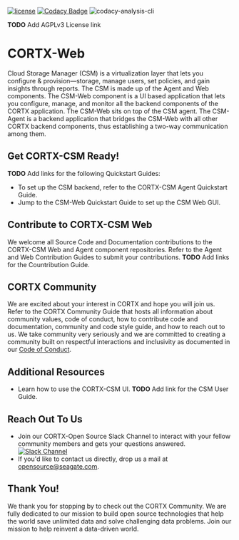 [![ license](https://img.shields.io/badge/License-Apache%202.0-blue.svg)](https://github.com/Seagate/EOS-Sandbox/blob/master/LICENSE) 
[![Codacy Badge](https://api.codacy.com/project/badge/Grade/c099437792d44496b720a730ee4939ce)](https://www.codacy.com?utm_source=github.com&amp;utm_medium=referral&amp;utm_content=Seagate/mero&amp;utm_campaign=Badge_Grade)
![codacy-analysis-cli](https://github.com/Seagate/EOS-Sandbox/workflows/codacy-analysis-cli/badge.svg)

**TODO** Add AGPLv3 License link

# CORTX-Web

Cloud Storage Manager (CSM) is a virtualization layer that lets you configure & provision—storage, manage users, set policies, and gain insights through reports. The CSM is made up of the Agent and Web components. The CSM-Web component is a UI based application that lets you configure, manage, and monitor all the backend components of the CORTX application. The CSM-Web sits on top of the CSM agent. The CSM-Agent is a backend application that bridges the CSM-Web with all other CORTX backend components, thus establishing a two-way communication among them.

## Get CORTX-CSM Ready! 

**TODO** Add links for the following Quickstart Guides:
- To set up the CSM backend, refer to the CORTX-CSM Agent Quickstart Guide.
- Jump to the CSM-Web Quickstart Guide to set up the CSM Web GUI.

## Contribute to CORTX-CSM Web

We welcome all Source Code and Documentation contributions to the CORTX-CSM Web and Agent component repositories. Refer to the Agent and Web Contribution Guides to submit your contributions. **TODO** Add links for the Countribution Guide.

## CORTX Community

We are excited about your interest in CORTX and hope you will join us. Refer to the CORTX Community Guide <link placeholder> that hosts all information about community values, code of conduct, how to contribute code and documentation, community and code style guide, and how to reach out to us. We take community very seriously and we are committed to creating a community built on respectful interactions and inclusivity as documented in our [Code of Conduct](https://github.com/Seagate/cortx/blob/main/CODE_OF_CONDUCT.md).

## Additional Resources

- Learn how to use the CORTX-CSM UI. **TODO** Add link for the CSM User Guide.

## Reach Out To Us

- Join our CORTX-Open Source Slack Channel to interact with your fellow community members and gets your questions answered. [![Slack Channel](https://img.shields.io/badge/chat-on%20Slack-blue)](https://join.slack.com/t/cortxcommunity/shared_invite/zt-femhm3zm-yiCs5V9NBxh89a_709FFXQ?)
- If you'd like to contact us directly, drop us a mail at opensource@seagate.com.

## Thank You!

We thank you for stopping by to check out the CORTX Community. We are fully dedicated to our mission to build open source technologies that help the world save unlimited data and solve challenging data problems. Join our mission to help reinvent a data-driven world.
